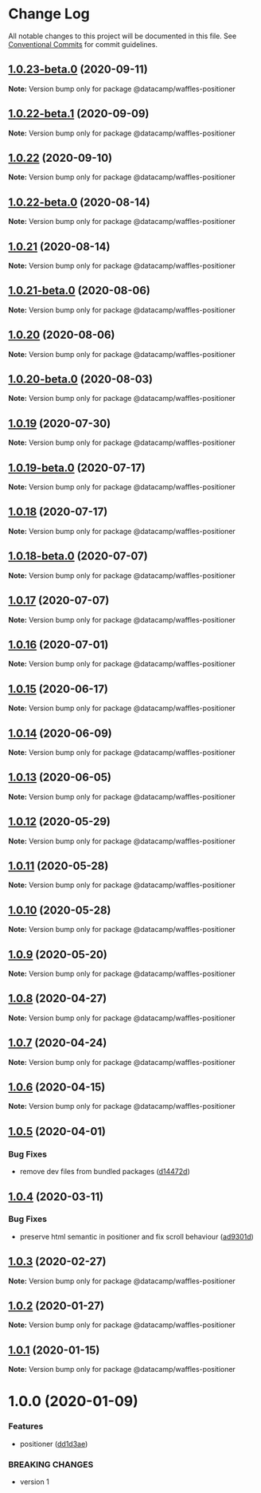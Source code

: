 # Change Log

All notable changes to this project will be documented in this file.
See [Conventional Commits](https://conventionalcommits.org) for commit guidelines.

## [1.0.23-beta.0](https://github.com/datacamp/design-system/compare/@datacamp/waffles-positioner@1.0.22...@datacamp/waffles-positioner@1.0.23-beta.0) (2020-09-11)

**Note:** Version bump only for package @datacamp/waffles-positioner





## [1.0.22-beta.1](https://github.com/datacamp/design-system/compare/@datacamp/waffles-positioner@1.0.22-beta.0...@datacamp/waffles-positioner@1.0.22-beta.1) (2020-09-09)

**Note:** Version bump only for package @datacamp/waffles-positioner




## [1.0.22](https://github.com/datacamp/design-system/compare/@datacamp/waffles-positioner@1.0.21...@datacamp/waffles-positioner@1.0.22) (2020-09-10)

**Note:** Version bump only for package @datacamp/waffles-positioner





## [1.0.22-beta.0](https://github.com/datacamp/design-system/compare/@datacamp/waffles-positioner@1.0.21...@datacamp/waffles-positioner@1.0.22-beta.0) (2020-08-14)

**Note:** Version bump only for package @datacamp/waffles-positioner





## [1.0.21](https://github.com/datacamp/design-system/compare/@datacamp/waffles-positioner@1.0.20...@datacamp/waffles-positioner@1.0.21) (2020-08-14)

**Note:** Version bump only for package @datacamp/waffles-positioner





## [1.0.21-beta.0](https://github.com/datacamp/design-system/compare/@datacamp/waffles-positioner@1.0.20...@datacamp/waffles-positioner@1.0.21-beta.0) (2020-08-06)

**Note:** Version bump only for package @datacamp/waffles-positioner





## [1.0.20](https://github.com/datacamp/design-system/compare/@datacamp/waffles-positioner@1.0.19...@datacamp/waffles-positioner@1.0.20) (2020-08-06)

**Note:** Version bump only for package @datacamp/waffles-positioner





## [1.0.20-beta.0](https://github.com/datacamp/design-system/compare/@datacamp/waffles-positioner@1.0.19...@datacamp/waffles-positioner@1.0.20-beta.0) (2020-08-03)

**Note:** Version bump only for package @datacamp/waffles-positioner





## [1.0.19](https://github.com/datacamp/design-system/compare/@datacamp/waffles-positioner@1.0.18...@datacamp/waffles-positioner@1.0.19) (2020-07-30)

**Note:** Version bump only for package @datacamp/waffles-positioner




## [1.0.19-beta.0](https://github.com/datacamp/design-system/compare/@datacamp/waffles-positioner@1.0.18...@datacamp/waffles-positioner@1.0.19-beta.0) (2020-07-17)

**Note:** Version bump only for package @datacamp/waffles-positioner





## [1.0.18](https://github.com/datacamp/design-system/compare/@datacamp/waffles-positioner@1.0.17...@datacamp/waffles-positioner@1.0.18) (2020-07-17)

**Note:** Version bump only for package @datacamp/waffles-positioner





## [1.0.18-beta.0](https://github.com/datacamp/design-system/compare/@datacamp/waffles-positioner@1.0.17...@datacamp/waffles-positioner@1.0.18-beta.0) (2020-07-07)

**Note:** Version bump only for package @datacamp/waffles-positioner





## [1.0.17](https://github.com/datacamp/design-system/compare/@datacamp/waffles-positioner@1.0.16...@datacamp/waffles-positioner@1.0.17) (2020-07-07)

**Note:** Version bump only for package @datacamp/waffles-positioner





## [1.0.16](https://github.com/datacamp/design-system/compare/@datacamp/waffles-positioner@1.0.15...@datacamp/waffles-positioner@1.0.16) (2020-07-01)

**Note:** Version bump only for package @datacamp/waffles-positioner





## [1.0.15](https://github.com/datacamp/design-system/compare/@datacamp/waffles-positioner@1.0.14...@datacamp/waffles-positioner@1.0.15) (2020-06-17)

**Note:** Version bump only for package @datacamp/waffles-positioner





## [1.0.14](https://github.com/datacamp/design-system/compare/@datacamp/waffles-positioner@1.0.13...@datacamp/waffles-positioner@1.0.14) (2020-06-09)

**Note:** Version bump only for package @datacamp/waffles-positioner





## [1.0.13](https://github.com/datacamp/design-system/compare/@datacamp/waffles-positioner@1.0.12...@datacamp/waffles-positioner@1.0.13) (2020-06-05)

**Note:** Version bump only for package @datacamp/waffles-positioner





## [1.0.12](https://github.com/datacamp/design-system/compare/@datacamp/waffles-positioner@1.0.11...@datacamp/waffles-positioner@1.0.12) (2020-05-29)

**Note:** Version bump only for package @datacamp/waffles-positioner





## [1.0.11](https://github.com/datacamp/design-system/compare/@datacamp/waffles-positioner@1.0.10...@datacamp/waffles-positioner@1.0.11) (2020-05-28)

**Note:** Version bump only for package @datacamp/waffles-positioner





## [1.0.10](https://github.com/datacamp/design-system/compare/@datacamp/waffles-positioner@1.0.9...@datacamp/waffles-positioner@1.0.10) (2020-05-28)

**Note:** Version bump only for package @datacamp/waffles-positioner





## [1.0.9](https://github.com/datacamp/design-system/compare/@datacamp/waffles-positioner@1.0.8...@datacamp/waffles-positioner@1.0.9) (2020-05-20)

**Note:** Version bump only for package @datacamp/waffles-positioner





## [1.0.8](https://github.com/datacamp/design-system/compare/@datacamp/waffles-positioner@1.0.7...@datacamp/waffles-positioner@1.0.8) (2020-04-27)

**Note:** Version bump only for package @datacamp/waffles-positioner





## [1.0.7](https://github.com/datacamp/design-system/compare/@datacamp/waffles-positioner@1.0.6...@datacamp/waffles-positioner@1.0.7) (2020-04-24)

**Note:** Version bump only for package @datacamp/waffles-positioner





## [1.0.6](https://github.com/datacamp/design-system/compare/@datacamp/waffles-positioner@1.0.5...@datacamp/waffles-positioner@1.0.6) (2020-04-15)

**Note:** Version bump only for package @datacamp/waffles-positioner





## [1.0.5](https://github.com/datacamp/design-system/compare/@datacamp/waffles-positioner@1.0.4...@datacamp/waffles-positioner@1.0.5) (2020-04-01)


### Bug Fixes

* remove dev files from bundled packages ([d14472d](https://github.com/datacamp/design-system/commit/d14472d))





## [1.0.4](https://github.com/datacamp/design-system/compare/@datacamp/waffles-positioner@1.0.3...@datacamp/waffles-positioner@1.0.4) (2020-03-11)


### Bug Fixes

* preserve html semantic in positioner and fix scroll behaviour ([ad9301d](https://github.com/datacamp/design-system/commit/ad9301d))





## [1.0.3](https://github.com/datacamp/design-system/compare/@datacamp/waffles-positioner@1.0.2...@datacamp/waffles-positioner@1.0.3) (2020-02-27)

**Note:** Version bump only for package @datacamp/waffles-positioner





## [1.0.2](https://github.com/datacamp/design-system/compare/@datacamp/waffles-positioner@1.0.1...@datacamp/waffles-positioner@1.0.2) (2020-01-27)

**Note:** Version bump only for package @datacamp/waffles-positioner





## [1.0.1](https://github.com/datacamp/design-system/compare/@datacamp/waffles-positioner@1.0.0...@datacamp/waffles-positioner@1.0.1) (2020-01-15)

**Note:** Version bump only for package @datacamp/waffles-positioner





# 1.0.0 (2020-01-09)


### Features

* positioner ([dd1d3ae](https://github.com/datacamp/design-system/commit/dd1d3ae))


### BREAKING CHANGES

* version 1
